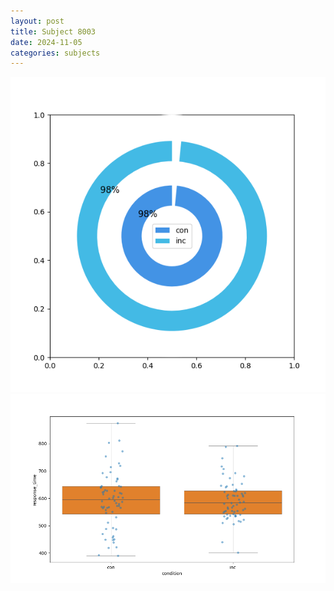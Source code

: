 ```yaml
---
layout: post
title: Subject 8003
date: 2024-11-05
categories: subjects
---
```


![](data/8003/run-11/8003_accuracy_by_condition.png)
![](data/8003/run-11/8003_rt.png)
